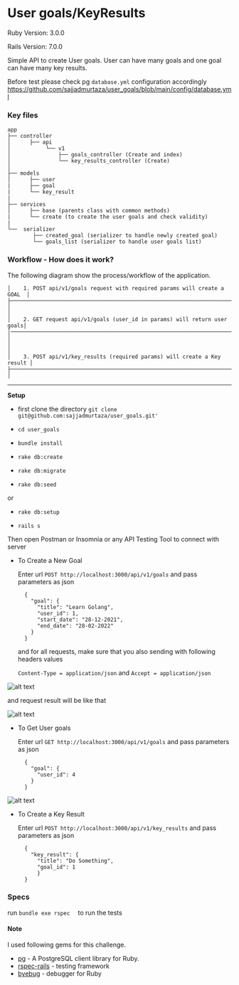 # User goals/KeyResults

Ruby Version: 3.0.0

Rails Version: 7.0.0

Simple API to create User goals. User can have many goals and one goal can have many key results.

Before test please check pg ```database.yml``` configuration accordingly https://github.com/sajjadmurtaza/user_goals/blob/main/config/database.yml

### Key files

    
    app
    ├── controller
    │      ├── api                             
    │           └── v1                        
    │               ├── goals_controller (Create and index)
    │               └── key_results_controller (Create)
    │
    ├── models                    
    │      ├── user
    |      ├── goal
    |      └── key_result
    |
    ├── services
    │      ├── base (parents class with common methods)
    |      └── create (to create the user goals and check validity) 
    |
    └──  serializer
            ├── created_goal (serializer to handle newly created goal)
            └── goals_list (serializer to handle user goals list)
    

### Workflow - How does it work?

The following diagram show the process/workflow of the application.
    
 
    │    1. POST api/v1/goals request with required params will create a GOAL  │ 
    ├──────────────────────────────────────────────────────────────────────────│  
    │                                                                          │                       
    │    2. GET request api/v1/goals (user_id in params) will return user goals│               
    │───────────────────────────────────────────────────────────────────────── │
    │                                                                          │
    │    3. POST api/v1/key_results (required params) will create a Key result │
    ├───────────────────────────────────────────────────────────────────────── │ 
    

***
**Setup**

* first clone the directory 
                      ```
                      git clone git@github.com:sajjadmurtaza/user_goals.git'
                      ```
 *  ```cd user_goals```

 *  ```bundle install ```
 *  ```rake db:create```
 *  ```rake db:migrate```
 *  ```rake db:seed```

 or

 *  ```rake db:setup```
 
 *  ```rails s ```
 
 Then open Postman or Insomnia or any API Testing Tool to connect with server
 
 * To Create a New Goal
 
    Enter url ```POST http://localhost:3000/api/v1/goals``` and pass parameters as json


    ```
      {
        "goal": {
          "title": "Learn Golang",
          "user_id": 1,
          "start_date": "28-12-2021",
          "end_date": "28-02-2022"
        }
      }
    ```

    and for all requests, make sure that you also sending with following headers values

    ```Content-Type = application/json```
    and
    ```Accept = application/json```

![alt text](https://raw.githubusercontent.com/sajjadmurtaza/SchedulyBridge/master/app/assets/images/g2.png "MP1 Screenshot")

and request result will be like that

![alt text](https://raw.githubusercontent.com/sajjadmurtaza/SchedulyBridge/master/app/assets/images/g1.png "MP1 Screenshot")


* To Get User goals
 
    Enter url ```GET http://localhost:3000/api/v1/goals``` and pass parameters as json

    ```
      {
        "goal": {
          "user_id": 4
        }
      }
    ```

![alt text](https://raw.githubusercontent.com/sajjadmurtaza/SchedulyBridge/master/app/assets/images/g3.png "MP1 Screenshot")

* To Create a Key Result
 
    Enter url ```POST http://localhost:3000/api/v1/key_results``` and pass parameters as json

    ```
      {
        "key_result": {
          "title": "Do Something",
          "goal_id": 1
          }
      }
    ```

### Specs

run ``` bundle exe rspec   ``` to run the tests

#### Note
I used following gems for this challenge.

* [pg](https://github.com/ged/ruby-pg) - A PostgreSQL client library for Ruby.
* [rspec-rails](https://github.com/rspec/rspec-rails) - testing framework
* [byebug](https://github.com/deivid-rodriguez/byebug) -  debugger for Ruby